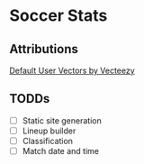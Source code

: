 # Soccer Stats

## Attributions

[Default User Vectors by Vecteezy](https://www.vecteezy.com/free-vector/default-user)

## TODDs

- [ ] Static site generation
- [ ] Lineup builder
- [ ] Classification
- [ ] Match date and time
